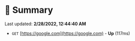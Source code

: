 # 📖 Summary
Last updated: **2/28/2022, 12:44:40 AM**

- `GET` [https://google.com](https://google.com) - **Up** (117ms)
